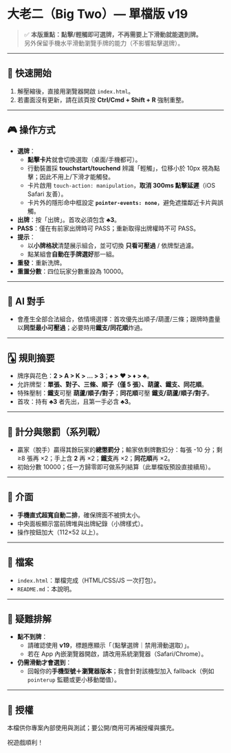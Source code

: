 # 大老二（Big Two）— 單檔版 v19

> ✅ **本版重點：點擊/輕觸即可選牌，不再需要上下滑動就能選到牌。**  
> 另外保留手機水平滑動瀏覽手牌的能力（不影響點擊選牌）。

---

## 🚀 快速開始
1. 解壓縮後，直接用瀏覽器開啟 `index.html`。
2. 若畫面沒有更新，請在該頁按 **Ctrl/Cmd + Shift + R** 強制重整。

---

## 🎮 操作方式
- **選牌**：
  - **點擊卡片**就會切換選取（桌面/手機都可）。
  - 行動裝置採 **touchstart/touchend** 辨識「輕觸」，位移小於 10px 視為點擊；因此不用上/下滑才能觸發。
  - 卡片啟用 `touch-action: manipulation`，**取消 300ms 點擊延遲**（iOS Safari 友善）。
  - 卡片外的隱形命中框設定 **`pointer-events: none`**，避免遮擋鄰近卡片與誤觸。
- **出牌**：按「出牌」。首攻必須包含 **♣3**。
- **PASS**：僅在有前家出牌時可 PASS；重新取得出牌權時不可 PASS。
- **提示**：
  - 以**小牌格狀**清楚展示組合，並可切換 **只看可壓過** / 依牌型過濾。
  - 點某組會**自動在手牌選好**那一組。
- **重發**：重新洗牌。
- **重置分數**：四位玩家分數重設為 10000。

---

## 🧠 AI 對手
- 會產生全部合法組合，依情境選擇：首攻優先出順子/葫蘆/三條；跟牌時盡量以**同型最小可壓過**；必要時用**鐵支/同花順**炸過。

---

## 🂡 規則摘要
- 牌序與花色：**2 > A > K > … > 3**；**♠ > ♥ > ♦ > ♣**。  
- 允許牌型：**單張、對子、三條、順子（僅 5 張）、葫蘆、鐵支、同花順**。  
- 特殊壓制：**鐵支**可壓 **葫蘆/順子/對子**；**同花順**可壓 **鐵支/葫蘆/順子/對子**。  
- 首攻：持有 **♣3** 者先出，且第一手必含 **♣3**。

---

## 🧮 計分與懲罰（系列戰）
- 贏家（脫手）贏得其餘玩家的**總懲罰分**；輸家依剩牌數扣分：每張 -10 分；剩 ≥8 張再 ×2；手上含 **2** 再 ×2；**鐵支**再 ×2；**同花順**再 ×2。  
- 初始分數 10000；任一方歸零即可做系列結算（此單檔版預設直接續局）。

---

## 📱 介面
- **手機直式超寬自動二排**，確保牌面不被擠太小。
- 中央面板顯示當前牌堆與出牌紀錄（小牌樣式）。
- 操作按鈕加大（112×52 以上）。

---

## 🧰 檔案
- `index.html`：單檔完成（HTML/CSS/JS 一次打包）。
- `README.md`：本說明。

---

## 🐞 疑難排解
- **點不到牌**：
  - 請確認使用 **v19**，標題應顯示「（點擊選牌｜禁用滑動選取）」。
  - 若在 App 內嵌瀏覽器開啟，請改用系統瀏覽器（Safari/Chrome）。
- **仍需滑動才會選到**：
  - 回報你的**手機型號＋瀏覽器版本**；我會針對該機型加入 fallback（例如 `pointerup` 監聽或更小移動閾值）。

---

## 📜 授權
本檔供你專案內部使用與測試；要公開/商用可再補授權與擴充。

祝遊戲順利！
